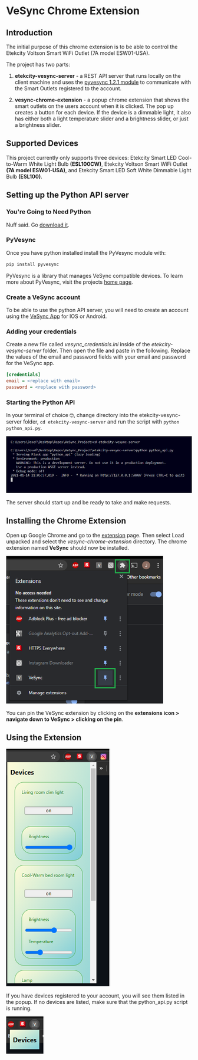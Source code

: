 # VeSync Chrome Extension



## Introduction

The initial purpose of this chrome extension is to be able to control the Etekcity Voltson Smart WiFi Outlet (7A model ESW01-USA). 

The project has two parts:

1. **etekcity-vesync-server** - a REST API server that runs locally on the client machine and uses the [pyvesync 1.2.1 module](https://pypi.org/project/pyvesync/) to communicate with the Smart Outlets registered to the account.

2. **vesync-chrome-extension** - a popup chrome extension that shows the smart outlets on the users account when it is clicked. The pop up creates a button for each device. If the device is a dimmable light, it also has either both a light temperature slider and a brightness slider, or just a brightness slider. 

## Supported Devices

This project currently only supports three devices: Etekcity Smart LED Cool-to-Warm White Light Bulb **(ESL100CW)**, Etekcity Voltson Smart WiFi Outlet **(7A model ESW01-USA)**, and Etekcity Smart LED Soft White Dimmable Light Bulb **(ESL100)**.

## Setting up the Python API server

### You're Going to Need Python

Nuff said. Go [download it](https://www.python.org/).

### PyVesync

Once you have python installed install the PyVesync module with:

```bash
pip install pyvesync
```

PyVesync is a library that manages VeSync compatible devices. To learn more about PyVesync, visit the projects [home page](https://github.com/markperdue/pyvesync).

### Create a VeSync account

To be able to use the python API server, you will need to create an account using the [VeSync App](https://www.vesync.com/app) for IOS or Android. 

### Adding your credentials

Create a new file called *vesync_credentials.ini* inside of the *etekcity-vesync-server* folder. Then open the file and paste in the following. Replace the values of the email and password fields with your email and password for the VeSync app. 

```ini 
[credentials]
email = <replace with email>
password = <replace with password>
```

### Starting the Python API

In your terminal of choice 🤓, change directory into the etekcity-vesync-server folder, ```cd etekcity-vesync-server``` and run the script with ```python python_api.py```.

![python_cmd](img/python_cmd.png)

The server should start up and be ready to take and make requests.

## Installing the Chrome Extension

Open up Google Chrome and go to the [extension](chrome://extensions/) page. Then select Load unpacked and select the *vesync-chrome-extension* directory. The chrome extension named **VeSync** should now be installed.

![pin_extension](img/extension_button.png)

You can pin the VeSync extension by clicking on the **extensions icon > navigate down to VeSync > clicking on the pin**.

## Using the Extension

![vesync_popup](img/vesync_popup.png)

If you have devices registered to your account, you will see them listed in the popup. If no devices are listed, make sure that the python_api.py script is running.

![no_devices](img/no_devices_listed.png)